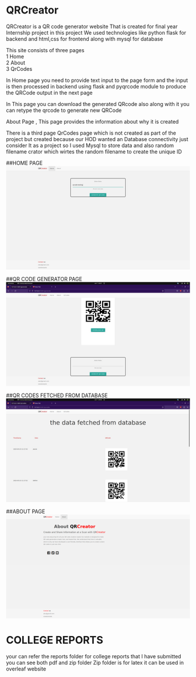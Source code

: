 # QRCreator
QRCreator is a QR code generator website That is created for final year Internship project 
in this project We used technologies like python flask for backend and html,css for frontend along with mysql for database

This site consists of three pages \
1 Home\
2 About\
3 QrCodes

In Home page you need to provide text input to the page form and the input is then processed in backend using flask and pyqrcode module to produce 
the QRCode output in the next page

In This page you can download the generated QRcode also
along with it you can retype the qrcode to generate new QRCode

About Page , This page provides the information about why it is created

There is a third page QrCodes page which is not created as part of the project but created because our HOD wanted an Database connectivity just consider
It as a project so I used Mysql to store data and also random filename crator which wirtes the random filename to create the unique ID

##HOME PAGE
![Home Page](https://github.com/pavanparashuramdevang/QRCreator/blob/main/QRCreator_Project_Photos/Home_page.jpg?raw=true)

##QR CODE GENERATOR PAGE
![QR Code Generator Page](https://github.com/pavanparashuramdevang/QRCreator/blob/main/QRCreator_Project_Photos/QRCode_generator_page.jpg?raw=true)

##QR CODES FETCHED FROM DATABASE
![QR codes](https://github.com/pavanparashuramdevang/QRCreator/blob/main/QRCreator_Project_Photos/QRCodes.jpg?raw=true)

##ABOUT PAGE
![About Page](https://github.com/pavanparashuramdevang/QRCreator/blob/main/QRCreator_Project_Photos/About_page.png?raw=true)

# COLLEGE REPORTS
your can refer the reports folder for college reports that I have submitted you can see both pdf and zip folder 
Zip folder is for latex it can be used in overleaf website 


